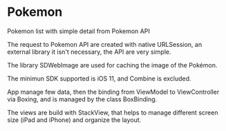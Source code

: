 # Pokemon
Pokemon list with simple detail from Pokemon API

The request to Pokemon API are created with native URLSession, an external library it isn't necessary, the API are very simple.

The library SDWebImage are used for caching the image of the Pokémon.

The minimun SDK supported is iOS 11, and Combine is excluded.

App manage few data, then the binding from ViewModel to ViewController via Boxing, and is managed by  the class BoxBinding.

The views are build with StackView, that helps to manage different screen size (iPad and iPhone) and organize the layout.

